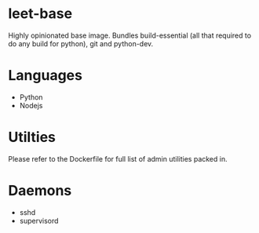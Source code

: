 # leet-base
Highly opinionated base image. Bundles build-essential (all that required to do any build for python), git and python-dev.

# Languages
 * Python
 * Nodejs

# Utilties
Please refer to the Dockerfile for full list of admin utilities packed in.

# Daemons
 * sshd
 * supervisord
